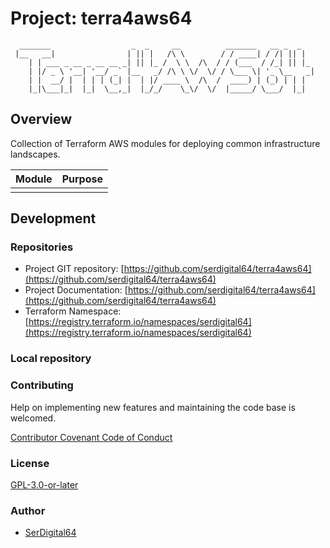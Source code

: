 # Project: terra4aws64

```text
  _______                  _  _     __          _______   __ _  _
 |__   __|                | || |   /\ \        / / ____| / /| || |
    | | ___ _ __ _ __ __ _| || |_ /  \ \  /\  / / (___  / /_| || |_
    | |/ _ \ '__| '__/ _` |__   _/ /\ \ \/  \/ / \___ \| '_ \__   _|
    | |  __/ |  | | | (_| |  | |/ ____ \  /\  /  ____) | (_) | | |
    |_|\___|_|  |_|  \__,_|  |_/_/    \_\/  \/  |_____/ \___/  |_|

```

## Overview

Collection of Terraform AWS modules for deploying common infrastructure landscapes.

| Module | Purpose |
| ------ | ------- |
|        |         |

## Development

### Repositories

- Project GIT repository: [https://github.com/serdigital64/terra4aws64](https://github.com/serdigital64/terra4aws64)
- Project Documentation: [https://github.com/serdigital64/terra4aws64](https://github.com/serdigital64/terra4aws64)
- Terraform Namespace: [https://registry.terraform.io/namespaces/serdigital64](https://registry.terraform.io/namespaces/serdigital64)

### Local repository

### Contributing

Help on implementing new features and maintaining the code base is welcomed.

[Contributor Covenant Code of Conduct](./CODE_OF_CONDUCT.md)

### License

[GPL-3.0-or-later](https://www.gnu.org/licenses/gpl-3.0.txt)

### Author

- [SerDigital64](https://serdigital64.github.io/)
